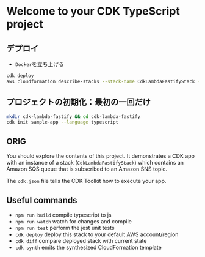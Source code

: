 # Welcome to your CDK TypeScript project

## デプロイ

- `Docker`を立ち上げる

```sh
cdk deploy
aws cloudformation describe-stacks --stack-name CdkLambdaFastifyStack --query "Stacks[0].Outputs[?OutputKey=='ApiGatewayUrl'].OutputValue" --output text | xargs curl
```

## プロジェクトの初期化：最初の一回だけ

```sh
mkdir cdk-lambda-fastify && cd cdk-lambda-fastify
cdk init sample-app --language typescript
```

## ORIG

You should explore the contents of this project. It demonstrates a CDK app with an instance of a stack (`CdkLambdaFastifyStack`)
which contains an Amazon SQS queue that is subscribed to an Amazon SNS topic.

The `cdk.json` file tells the CDK Toolkit how to execute your app.

## Useful commands

- `npm run build`   compile typescript to js
- `npm run watch`   watch for changes and compile
- `npm run test`    perform the jest unit tests
- `cdk deploy`      deploy this stack to your default AWS account/region
- `cdk diff`        compare deployed stack with current state
- `cdk synth`       emits the synthesized CloudFormation template
